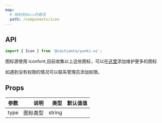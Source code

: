 ```yaml
---
map:
  # 映射到docs的路径
  path: /components/icon
---
```


<demo src="./demo/demo.tsx" language="vue" title="基本用法"></demo>

## API

```ts
import { Icon } from '@castianta/yunki-ui';
```

图标源使用 iconfont,目前收集以上这些图标，可以在[这里](https://www.iconfont.cn/manage/index?spm=a313x.7781069.1998910419.16&manage_type=myprojects&projectId=2363452)添加维护更多的图标

如遇到没有权限的情况可以联系管理员添加权限。

## Props

| 参数 |     说明 |   类型 | 默认值值 |
| ---- | -------: | -----: | -------: |
| type | 图标类型 | string |          |
